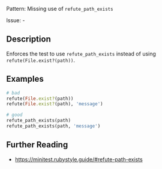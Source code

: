 Pattern: Missing use of `refute_path_exists`

Issue: -

## Description

Enforces the test to use `refute_path_exists` instead of using
`refute(File.exist?(path))`.

## Examples

``` ruby
# bad
refute(File.exist?(path))
refute(File.exist?(path), 'message')

# good
refute_path_exists(path)
refute_path_exists(path, 'message')
```

## Further Reading

- <https://minitest.rubystyle.guide/#refute-path-exists>